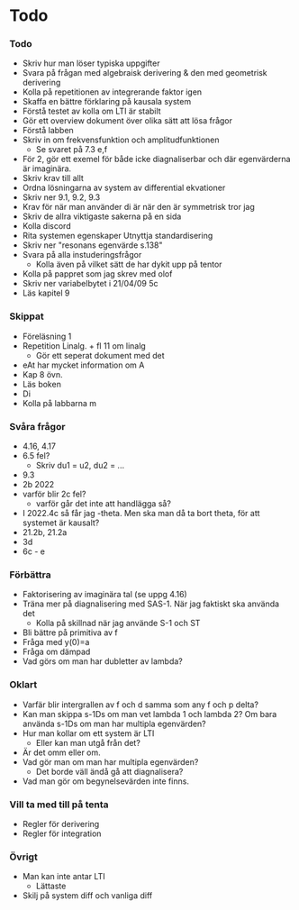# Todo
### Todo
- Skriv hur man löser typiska uppgifter
- Svara på frågan med algebraisk derivering & den med geometrisk derivering
- Kolla på repetitionen av integrerande faktor igen
- Skaffa en bättre förklaring på kausala system
- Förstå testet av kolla om LTI är stabilt
- Gör ett overview dokument över olika sätt att lösa frågor
- Förstå labben
- Skriv in om frekvensfunktion och amplitudfunktionen
    - Se svaret på 7.3 e,f
- För 2, gör ett exemel för både icke diagnaliserbar och där egenvärderna är imaginära. 
- Skriv krav till allt
- Ordna lösningarna av system av differential ekvationer
- Skriv ner 9.1, 9.2, 9.3
- Krav för när man använder di är när den är symmetrisk tror jag
- Skriv de allra viktigaste sakerna på en sida
- Kolla discord
- Rita systemen egenskaper
Utnyttja standardisering
- Skriv ner "resonans egenvärde s.138"
- Svara på alla instuderingsfrågor
  - Kolla även på vilket sätt de har dykit upp på tentor
- Kolla på pappret som jag skrev med olof
- Skriv ner variabelbytet i 21/04/09 5c
- Läs kapitel 9

### Skippat
- Föreläsning 1
- Repetition Linalg. + fl 11 om linalg
    - Gör ett seperat dokument med det 
- eAt har mycket information om A
- Kap 8 övn. 
- Läs boken
- Di
- Kolla på labbarna      m

### Svåra frågor
- 4.16, 4.17
- 6.5 fel? 
  - Skriv du1 = u2, du2 = ...
- 9.3
- 2b 2022
- varför blir 2c fel?
  - varför går det inte att handlägga så?
- I 2022.4c så får jag -theta. Men ska man då ta bort theta, för att systemet är kausalt?
- 21.2b, 21.2a
- 3d
- 6c - e
### Förbättra
- Faktorisering av imaginära tal (se uppg 4.16)
- Träna mer på diagnalisering med SAS-1. När jag faktiskt ska använda det
  - Kolla på skillnad när jag använde S-1 och ST
- Bli bättre på primitiva av f
- Fråga med y(0)=a
- Fråga om dämpad
- Vad görs om man har dubletter av lambda?

### Oklart
- Varfär blir intergrallen av f och d samma som any f och p delta?
- Kan man skippa s-1Ds om man vet lambda 1 och lambda 2? Om bara använda s-1Ds om man har multipla egenvärden?
- Hur man kollar om ett system är LTI
    - Eller kan man utgå från det?
- Är det omm eller om. 
- Vad gör man om man har multipla egenvärden?
    - Det borde väll ändå gå att diagnalisera?
- Vad man gör om begynelsevärden inte finns. 

### Vill ta med till på tenta
- Regler för derivering
- Regler för integration

### Övrigt
- Man kan inte antar LTI
  - Lättaste
- Skilj på system diff och vanliga diff



